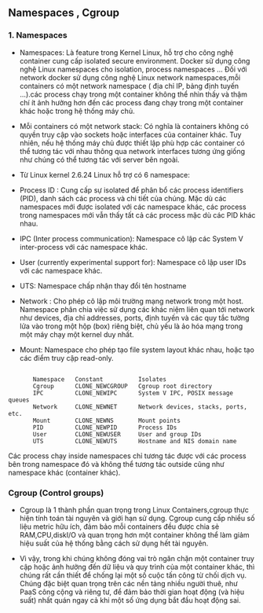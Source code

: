 ## Namespaces , Cgroup

### 1. Namespaces

* Namespaces: Là feature trong Kernel Linux, hỗ trợ cho công nghệ container cung cấp isolated secure environment. Docker sử dụng công nghệ Linux namespaces cho isolation, process namespaces ... Đối với network docker sử dụng công nghệ Linux network namespaces,mỗi containers có một network namespace ( địa chỉ IP, bảng định tuyến ...).các process chạy trong một container không thể nhìn thấy và thậm chí ít ảnh hưởng hơn đến các process đang chạy trong một container khác hoặc trong hệ thống máy chủ.

- Mỗi containers có một network stack: Có nghĩa là containers không có quyền truy cập vào sockets hoặc interfaces của container khác. Tuy nhiên, nếu hệ thống máy chủ được thiết lập phù hợp các container có thể tương tác với nhau thông qua network interfaces tương ứng giống như chúng có thể tương tác với server bên ngoài.

* Từ Linux kernel 2.6.24 Linux hỗ trợ có 6 namespace:

* Process ID : Cung cấp sự isolated  để phân bổ các process identifiers  (PID), danh sách các process và chi tiết của chúng. Mặc dù các namespaces mới được isolated với các namespace khác, các process trong namespaces mới vẫn thấy tất cả các process mặc dù các PID khác nhau.

* IPC (Inter process communication): Namespace cô lập các System V inter-process với các namespace khác.

* User (currently experimental support for): Namespace cô lập user IDs với các namespace khác.

* UTS: Namespace chấp nhận thay đổi tên hostname

* Network : Cho phép cô lập môi trường mạng network trong một host. Namespace phân chia việc sử dụng các khác niệm liên quan tới network như devices, địa chỉ addresses, ports, định tuyến và các quy tắc tường lửa vào trong một hộp (box) riêng biệt, chủ yếu là ảo hóa mạng trong một máy chạy một kernel duy nhất.

* Mount: Namespace cho phép tạo file system layout khác nhau, hoặc tạo các điểm truy cập read-only.

```

       Namespace   Constant          Isolates
       Cgroup      CLONE_NEWCGROUP   Cgroup root directory
       IPC         CLONE_NEWIPC      System V IPC, POSIX message queues
       Network     CLONE_NEWNET      Network devices, stacks, ports, etc.
       Mount       CLONE_NEWNS       Mount points
       PID         CLONE_NEWPID      Process IDs
       User        CLONE_NEWUSER     User and group IDs
       UTS         CLONE_NEWUTS      Hostname and NIS domain name
```
Các process chạy inside namespaces chỉ tương tác được với các process bên trong namespace đó và không thể tương tác outside cũng như namespace khác (container khác).

### Cgroup (Control groups)

- Cgroup là 1 thành phần quan trọng trong Linux Containers,cgroup thực hiện tính toán tài nguyên và giới hạn sử dụng. Cgroup cung cấp nhiều số liệu metric hữu ích, đảm bảo mỗi containers đều được chia sẻ RAM,CPU,diskI/O và quan trọng hơn một container không thể làm giảm hiệu suất của hệ thống bằng cách sử dụng hết tài nguyên.

- Vì vậy, trong khi chúng không đóng vai trò ngăn chặn một container truy cập hoặc ảnh hưởng đến dữ liệu và quy trình của một container khác, thì chúng rất cần thiết để chống lại một số cuộc tấn công từ chối dịch vụ. Chúng đặc biệt quan trọng trên các nền tảng nhiều người thuê, như PaaS công cộng và riêng tư, để đảm bảo thời gian hoạt động (và hiệu suất) nhất quán ngay cả khi một số ứng dụng bắt đầu hoạt động sai.




